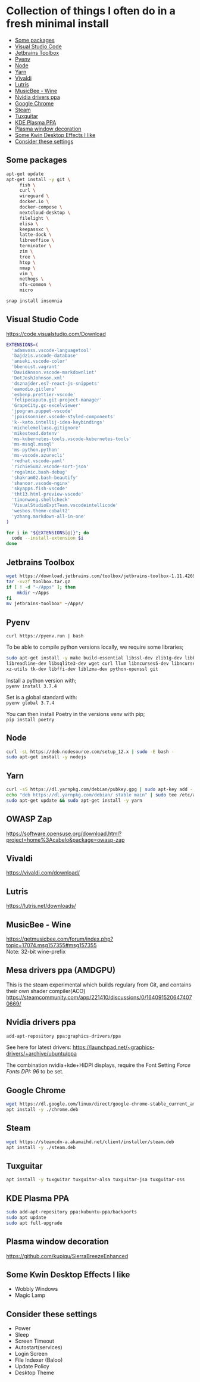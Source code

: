 # Collection of things I often do in a fresh minimal install

- [Some packages](#some-packages)
- [Visual Studio Code](#visual-studio-code)
- [Jetbrains Toolbox](#jetbrains-toolbox)
- [Pyenv](#pyenv)
- [Node](#node)
- [Yarn](#yarn)
- [Vivaldi](#vivaldi)
- [Lutris](#lutris)
- [MusicBee - Wine](#musicbee---wine)
- [Nvidia drivers ppa](#nvidia-drivers-ppa)
- [Google Chrome](#google-chrome)
- [Steam](#steam)
- [Tuxguitar](#tuxguitar)
- [KDE Plasma PPA](#kde-plasma-ppa)
- [Plasma window decoration](#plasma-window-decoration)
- [Some Kwin Desktop Effects I like](#some-kwin-desktop-effects-i-like)
- [Consider these settings](#consider-these-settings)

## Some packages

``` bash
apt-get update
apt-get install -y git \
     fish \
     curl \
     wireguard \
     docker.io \
     docker-compose \
     nextcloud-desktop \
     filelight \
     elisa \
     keepassxc \
     latte-dock \
     libreoffice \
     terminator \
     zim \
     tree \
     htop \
     nmap \
     vim \
     nethogs \
     nfs-common \
     micro

snap install insomnia
```

## Visual Studio Code

<https://code.visualstudio.com/Download>

``` bash
EXTENSIONS=(
  'adamvoss.vscode-languagetool'
  'bajdzis.vscode-database'
  'anseki.vscode-color'
  'bbenoist.vagrant'
  'DavidAnson.vscode-markdownlint'
  'DotJoshJohnson.xml'
  'dsznajder.es7-react-js-snippets'
  'eamodio.gitlens'
  'esbenp.prettier-vscode'
  'felipecaputo.git-project-manager'
  'GrapeCity.gc-excelviewer'
  'jpogran.puppet-vscode'
  'jpoissonnier.vscode-styled-components'
  'k--kato.intellij-idea-keybindings'
  'michelemelluso.gitignore'
  'mikestead.dotenv'
  'ms-kubernetes-tools.vscode-kubernetes-tools'
  'ms-mssql.mssql'
  'ms-python.python'
  'ms-vscode.azurecli'
  'redhat.vscode-yaml'
  'richie5um2.vscode-sort-json'
  'rogalmic.bash-debug'
  'shakram02.bash-beautify'
  'shanoor.vscode-nginx'
  'skyapps.fish-vscode'
  'tht13.html-preview-vscode'
  'timonwong.shellcheck'
  'VisualStudioExptTeam.vscodeintellicode'
  'wesbos.theme-cobalt2'
  'yzhang.markdown-all-in-one'
)

for i in "${EXTENSIONS[@]}"; do
  code --install-extension $i
done
```

## Jetbrains Toolbox

```bash
wget https://download.jetbrains.com/toolbox/jetbrains-toolbox-1.11.4269.tar.gz -O toolbox.tar.gz
tar -xvzf toolbox.tar.gz
if [ ! -d "~/Apps" ]; then
    mkdir ~/Apps
fi
mv jetbrains-toolbox* ~/Apps/
```

## Pyenv

`curl https://pyenv.run | bash`

To be able to compile python versions locally, we require some libraries;

```bash
sudo apt-get install -y make build-essential libssl-dev zlib1g-dev libbz2-dev \
libreadline-dev libsqlite3-dev wget curl llvm libncurses5-dev libncursesw5-dev \
xz-utils tk-dev libffi-dev liblzma-dev python-openssl git
```

Install a python version with;  
`pyenv install 3.7.4`  

Set is a global standard with:  
`pyenv global 3.7.4`

You can then install Poetry in the versions venv with pip;  
`pip install poetry`

## Node

```bash
curl -sL https://deb.nodesource.com/setup_12.x | sudo -E bash -
sudo apt-get install -y nodejs
```

## Yarn

```bash
curl -sS https://dl.yarnpkg.com/debian/pubkey.gpg | sudo apt-key add -
echo "deb https://dl.yarnpkg.com/debian/ stable main" | sudo tee /etc/apt/sources.list.d/yarn.list
sudo apt-get update && sudo apt-get install -y yarn
```

## OWASP Zap

<https://software.opensuse.org/download.html?project=home%3Acabelo&package=owasp-zap>

## Vivaldi

<https://vivaldi.com/download/>

## Lutris

<https://lutris.net/downloads/>

## MusicBee - Wine

<https://getmusicbee.com/forum/index.php?topic=17074.msg157355#msg157355>  
Note: 32-bit wine-prefix

## Mesa drivers ppa (AMDGPU)
This is the steam experimental which builds regulary from Git, and contains their own shader compiler(ACO)
<https://steamcommunity.com/app/221410/discussions/0/1640915206474070669/>

## Nvidia drivers ppa

```bash
add-apt-repository ppa:graphics-drivers/ppa
```

See here for latest drivers:
<https://launchpad.net/~graphics-drivers/+archive/ubuntu/ppa>

The combination nvidia+kde+HiDPI displays, require the Font Setting _Force Fonts DPI: 96_ to be set.

## Google Chrome

```bash
wget https://dl.google.com/linux/direct/google-chrome-stable_current_amd64.deb -O chrome.deb
apt install -y ./chrome.deb
```

## Steam

```bash
wget https://steamcdn-a.akamaihd.net/client/installer/steam.deb
apt install -y ./steam.deb
```

## Tuxguitar

```bash
apt install -y tuxguitar tuxguitar-alsa tuxguitar-jsa tuxguitar-oss
```

## KDE Plasma PPA

```bash
sudo add-apt-repository ppa:kubuntu-ppa/backports
sudo apt update
sudo apt full-upgrade
```

## Plasma window decoration

[<https://github.com/kupiqu/SierraBreezeEnhanced>](https://github.com/kupiqu/SierraBreezeEnhanced)

## Some Kwin Desktop Effects I like

- Wobbly Windows
- Magic Lamp

## Consider these settings

- Power
- Sleep
- Screen Timeout
- Autostart(services)
- Login Screen
- File Indexer (Baloo)
- Update Policy
- Desktop Theme
